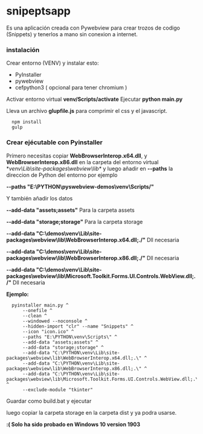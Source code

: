 # snipeptsapp
Es una aplicación creada con Pywebview para crear trozos de codigo (Snippets) y tenerlos a mano sin conexion a internet.

### instalación

Crear entorno (VENV) y instalar esto:

- PyInstaller
- pywebview
- cefpython3 ( opcional para tener chromium )

Activar entorno virtual **venv/Scripts/activate**
Ejecutar **python main.py**

Lleva un archivo **glupfile.js** para comprimir el css y el javascript.

      npm install
      gulp 
  
### Crear ejécutable con Pyinstaller

Prímero necesitas copiar **WebBrowserInterop.x64.dll**, y **WebBrowserInterop.x86.dll** en la carpeta del entorno virtual **venv\Lib\site-packages\webview\lib\** y 
luego añadir en **--paths** la direccion de Python del entorno por ejemplo 

**--paths "E:\PYTHON\pyswebview-demos\venv\Scripts/"**

Y también añadir los datos

**--add-data "assets;assets"** Para la carpeta assets
 
**--add-data "storage;storage"** Para la carpeta storage

**--add-data "C:\demos\venv\Lib\site-packages\webview\lib\WebBrowserInterop.x64.dll;./"** Dll necesaria 

**--add-data "C:\demos\venv\Lib\site-packages\webview\lib\WebBrowserInterop.x86.dll;./"** Dll necesaria

**--add-data "C:\demos\venv\Lib\site-packages\webview\lib\Microsoft.Toolkit.Forms.UI.Controls.WebView.dll;./"** Dll necesaria


**Ejemplo:**

      pyinstaller main.py ^
          --onefile ^
          --clean ^
          --windowed --noconsole ^
          --hidden-import "clr" --name "Snippets" ^
          --icon "icon.ico" ^
          --paths "E:\PYTHON\venv\Scripts\" ^
          --add-data "assets;assets" ^
          --add-data "storage;storage" ^
          --add-data "C:\PYTHON\venv\Lib\site-packages\webview\lib\WebBrowserInterop.x64.dll;.\" ^
          --add-data "C:\PYTHON\venv\Lib\site-packages\webview\lib\WebBrowserInterop.x86.dll;.\" ^
          --add-data "C:\PYTHON\venv\Lib\site-packages\webview\lib\Microsoft.Toolkit.Forms.UI.Controls.WebView.dll;.\" ^
          --exclude-module "tkinter"

Guardar como build.bat y ejecutar 

luego copiar la carpeta storage en la carpeta dist y ya podra usarse.

**:( Solo ha sido probado en Windows 10 version 1903**